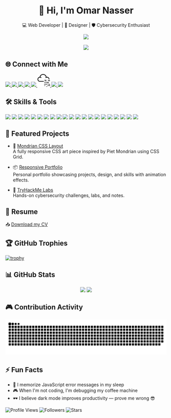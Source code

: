  <h1 align="center">👋 Hi, I'm Omar Nasser</h1>

<p align="center">💻 Web Developer | 🎨 Designer | 🛡️ Cybersecurity Enthusiast</p>

<p align="center">
  <a href="https://www.linkedin.com/in/omar-nasser-74226630b"> <!-- LinkedIn Profile -->
    <img src="https://readme-typing-svg.herokuapp.com/?lines=Born%20to%20hustle%2C%20in%20Silence;Welcome%20to%20my%20GitHub;Follow%20me%20on%20LinkedIn&font=Fira%20Code&center=true&color=1FC11B&pause=2000">
  </a>
</p>

<p align="center">
      <img src="https://komarev.com/ghpvc/?username=Omar-eng-sys&color=4010B0" height="25"/> <!-- Profile Views -->
  </p>

## 🌐 Connect with Me

<p align="left">
  <a href="https://www.linkedin.com/in/omar-nasser-74226630b" target="_blank">
    <img src="https://raw.githubusercontent.com/maurodesouza/profile-readme-generator/master/src/assets/icons/social/linkedin/default.svg" width="40" />
  </a>
  <a href="https://www.instagram.com/omar____nasser____" target="_blank">
    <img src="https://raw.githubusercontent.com/maurodesouza/profile-readme-generator/master/src/assets/icons/social/instagram/default.svg" width="40" />
  </a>
  <a href="https://www.facebook.com/share/1BHE4ejud6/" target="_blank">
    <img src="https://raw.githubusercontent.com/maurodesouza/profile-readme-generator/master/src/assets/icons/social/facebook/default.svg" width="40" />
  </a>
  <a href="https://api.whatsapp.com/send?phone=201029334469" target="_blank">
    <img src="https://raw.githubusercontent.com/maurodesouza/profile-readme-generator/master/src/assets/icons/social/whatsapp/default.svg" width="40" />
  </a>
  <a href="https://www.behance.net/d9fb7eb7" target="_blank">
    <img src="https://raw.githubusercontent.com/maurodesouza/profile-readme-generator/master/src/assets/icons/social/behance/default.svg" width="40" />
  </a>
  <a href="https://tryhackme.com/p/OmarNasser" target="_blank">
    <img src="https://raw.githubusercontent.com/maurodesouza/profile-readme-generator/master/src/assets/icons/social/tryhackme/default.svg" width="40" />
  </a>
  <a href="https://stackoverflow.com/users/31008168/engomarnasser" target="_blank">
    <img src="https://raw.githubusercontent.com/maurodesouza/profile-readme-generator/master/src/assets/icons/social/stackoverflow/default.svg" width="40" />
  </a>
  <a href="https://linktr.ee/EngOmarNasser" target="_blank">
    <img src="https://raw.githubusercontent.com/maurodesouza/profile-readme-generator/master/src/assets/icons/social/linktree/default.svg" width="40" />
  </a>
</p>



## 🛠️ Skills & Tools

<div align="left">
  <img src="https://cdn.jsdelivr.net/gh/devicons/devicon/icons/html5/html5-original.svg" height="40" />
  <img src="https://cdn.jsdelivr.net/gh/devicons/devicon/icons/css3/css3-original.svg" height="40" />
  <img src="https://cdn.jsdelivr.net/gh/devicons/devicon/icons/bootstrap/bootstrap-original.svg" height="40" />
  <img src="https://cdn.jsdelivr.net/gh/devicons/devicon/icons/javascript/javascript-original.svg" height="40" />
  <img src="https://cdn.jsdelivr.net/gh/devicons/devicon/icons/react/react-original.svg" height="40" />
  <img src="https://cdn.jsdelivr.net/gh/devicons/devicon/icons/nodejs/nodejs-original.svg" height="40" />
  <img src="https://cdn.jsdelivr.net/gh/devicons/devicon/icons/java/java-original.svg" height="40" />
  <img src="https://cdn.jsdelivr.net/gh/devicons/devicon/icons/python/python-original.svg" height="40" />
  <img src="https://cdn.jsdelivr.net/gh/devicons/devicon/icons/postgresql/postgresql-original.svg" height="40" />
  <img src="https://cdn.jsdelivr.net/gh/devicons/devicon/icons/figma/figma-original.svg" height="40" />
  <img src="https://cdn.jsdelivr.net/gh/devicons/devicon/icons/photoshop/photoshop-plain.svg" height="40" />
  <img src="https://cdn.jsdelivr.net/gh/devicons/devicon/icons/illustrator/illustrator-plain.svg" height="40" />
  <img src="https://cdn.jsdelivr.net/gh/devicons/devicon/icons/canva/canva-original.svg" height="40" />
  <img src="https://cdn.jsdelivr.net/gh/devicons/devicon/icons/matlab/matlab-original.svg" height="40" />
  <img src="https://cdn.jsdelivr.net/gh/devicons/devicon/icons/pycharm/pycharm-original.svg" height="40" />
  <img src="https://cdn.jsdelivr.net/gh/devicons/devicon/icons/intellij/intellij-original.svg" height="40" />
  <img src="https://cdn.jsdelivr.net/gh/devicons/devicon/icons/vscode/vscode-original.svg" height="40" />
  <img src="https://cdn.jsdelivr.net/gh/devicons/devicon/icons/trello/trello-plain.svg" height="40" />
  <img src="https://cdn.jsdelivr.net/gh/devicons/devicon/icons/git/git-original.svg" height="40" />
  <img src="https://cdn.jsdelivr.net/gh/devicons/devicon/icons/debian/debian-original.svg" height="40" />
  <img src="https://cdn.jsdelivr.net/gh/devicons/devicon/icons/linux/linux-original.svg" height="40" />
</div>


## 🚀 Featured Projects

- 🎨 [Mondrian CSS Layout](https://github.com/Omar-eng-sys/MonderianCSSproject)  
  A fully responsive CSS art piece inspired by Piet Mondrian using CSS Grid.

- 📦 [Responsive Portfolio](https://github.com/Omar-eng-sys/MyPortfolio)  
  Personal portfolio showcasing projects, design, and skills with animation effects.

- 🔐 [TryHackMe Labs](https://tryhackme.com/p/OmarNasser)  
  Hands-on cybersecurity challenges, labs, and notes.



## 📄 Resume

📥 [Download my CV](https://drive.google.com/file/d/1Hs7Xr5RSAaU_dRjDctbz5RM_63IwwvFQ/view?usp=sharing)



## 🏆 GitHub Trophies

[![trophy](https://github-profile-trophy.vercel.app/?username=Omar-eng-sys&theme=dracula&margin-w=10&margin-h=15)](https://github.com/ryo-ma/github-profile-trophy)



## 📊 GitHub Stats

<div align="center">
  <img src="https://github-readme-stats.vercel.app/api?username=Omar-eng-sys&show_icons=true&count_private=true&theme=dracula" height="150" />
  <img src="https://github-readme-stats.vercel.app/api/top-langs/?username=Omar-eng-sys&layout=compact&theme=dracula" height="150" />
</div>



## 🎮 Contribution Activity

<picture>
  <source media="(prefers-color-scheme: dark)" srcset="https://raw.githubusercontent.com/Omar-eng-sys/Omar-eng-sys/main/output/pacman-contribution-graph-dark.svg?v=1">
  <source media="(prefers-color-scheme: light)" srcset="https://raw.githubusercontent.com/Omar-eng-sys/Omar-eng-sys/main/output/pacman-contribution-graph.svg?v=1">
  <img alt="pacman contribution graph" src="https://raw.githubusercontent.com/platane/snk/output/github-contribution-grid-snake-dark.svg" alt="Pac-Man Graph">
</picture>




## ⚡ Fun Facts

- 🧠 I memorize JavaScript error messages in my sleep  
- 🎮 When I'm not coding, I'm debugging my coffee machine  
- 🕶️ I believe dark mode improves productivity — prove me wrong 😎



![Profile Views](https://komarev.com/ghpvc/?username=Omar-eng-sys&color=blue)
![Followers](https://img.shields.io/github/followers/Omar-eng-sys?label=Followers&style=social)
![Stars](https://img.shields.io/github/stars/Omar-eng-sys?style=social)
